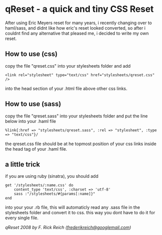 # qReset - a quick and tiny CSS Reset

After using Eric Meyers reset for many years, i recently changing over to haml/sass, and didnt like how eric's reset looked converted, so after i couldnt find any alternative that pleased me, i decided to write my own reset.

## How to use (css)
copy the file "qreset.css" into your stylesheets folder and add  
```
<link rel="stylesheet" type="text/css" href="stylesheets/qreset.css" />  
```
into the head section of your .html file above other css links.

## How to use (sass)
copy the file "qreset.sass" into your stylesheets folder and put the line below into your .haml file  
```
%link{:href => "stylesheets/qreset.sass", :rel => "stylesheet", :type => "text/css"}/  
```
the qreset.css file should be at he topmost position of your css links inside the head tag of your .haml file.

## a little trick
if you are using ruby (sinatra), you should add   
```
get '/stylesheets/:name.css' do
	content_type 'text/css', :charset => 'utf-8'
	sass :"/stylesheets/#{params[:name]}"
end
```  
into your your .rb file, this will automaticly read any .sass file in the stylesheets folder and convert it to css. this way you dont have to do it for every single file.  

*qReset 2008 by F. Rick Reich (frederikreich@googlemail.com)*